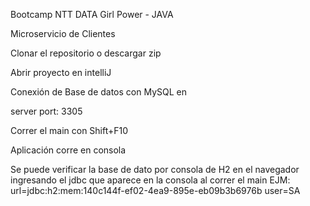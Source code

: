 Bootcamp NTT DATA Girl Power - JAVA

Microservicio de Clientes

Clonar el repositorio o descargar zip

Abrir proyecto en intelliJ

Conexión de Base de datos con MySQL en

server port: 3305

Correr el main con Shift+F10

Aplicación corre en consola

Se puede verificar la base de dato por consola de H2 en el navegador ingresando el jdbc que aparece en la consola al correr el main EJM: url=jdbc:h2:mem:140c144f-ef02-4ea9-895e-eb09b3b6976b user=SA
